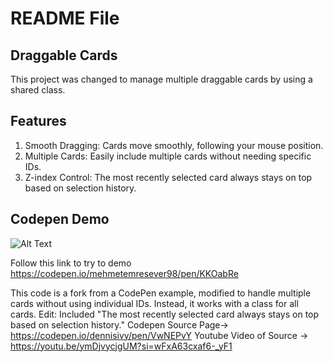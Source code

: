 # **README File**

## **Draggable Cards**

This project was changed to manage multiple draggable cards by using a shared class.

## **Features**

1. Smooth Dragging: Cards move smoothly, following your mouse position.
2. Multiple Cards: Easily include multiple cards without needing specific IDs.
3. Z-index Control: The most recently selected card always stays on top based on selection history.

## **Codepen Demo**
![Alt Text](https://media0.giphy.com/media/v1.Y2lkPTc5MGI3NjExbHBjbHZ4MWdudHBwYWl5enhoazE0dGd6NHV0dmowMzFicmdwZXo2MyZlcD12MV9pbnRlcm5hbF9naWZfYnlfaWQmY3Q9Zw/id5X0z0MynjdpIQvUD/giphy.gif)

Follow this link to try to demo https://codepen.io/mehmetemresever98/pen/KKOabRe


This code is a fork from a CodePen example, modified to handle multiple cards without using individual IDs. 
Instead, it works with a class for all cards. Edit: Included "The most recently selected card always stays on top based on selection history."
Codepen Source Page-> https://codepen.io/dennisivy/pen/VwNEPvY
Youtube Video of Source -> https://youtu.be/ymDjvycjgUM?si=wFxA63cxaf6-_yF1
